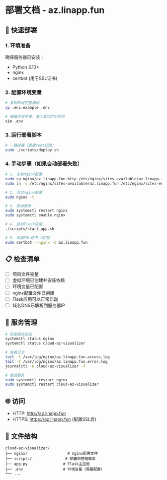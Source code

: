 # 部署文档 - az.linapp.fun

## 🚀 快速部署

### 1. 环境准备

确保服务器已安装：
- Python 3.10+
- nginx
- certbot (用于SSL证书)

### 2. 配置环境变量

```bash
# 复制环境变量模板
cp .env.example .env

# 编辑环境变量，填入真实API密钥
vim .env
```

### 3. 运行部署脚本

```bash
# 一键部署（需要root权限）
sudo ./scripts/deploy.sh
```

### 4. 手动步骤（如果自动部署失败）

```bash
# 1. 复制nginx配置
sudo cp nginx/az.linapp.fun.http /etc/nginx/sites-available/az.linapp.fun
sudo ln -s /etc/nginx/sites-available/az.linapp.fun /etc/nginx/sites-enabled/

# 2. 测试nginx配置
sudo nginx -t

# 3. 启动服务
sudo systemctl restart nginx
sudo systemctl enable nginx

# 4. 启动Flask应用
./scripts/start_app.sh

# 5. 设置SSL证书（可选）
sudo certbot --nginx -d az.linapp.fun
```

## 📋 检查清单

- [ ] 项目文件完整
- [ ] 虚拟环境已创建并安装依赖
- [ ] 环境变量已配置
- [ ] nginx配置文件已创建
- [ ] Flask应用可以正常启动
- [ ] 域名DNS已解析到服务器IP

## 🔧 服务管理

```bash
# 检查服务状态
systemctl status nginx
systemctl status cloud-az-visualizer

# 查看日志
tail -f /var/log/nginx/az.linapp.fun.access.log
tail -f /var/log/nginx/az.linapp.fun.error.log
journalctl -u cloud-az-visualizer -f

# 重启服务
sudo systemctl restart nginx
sudo systemctl restart cloud-az-visualizer
```

## 🌐 访问

- HTTP: http://az.linapp.fun
- HTTPS: https://az.linapp.fun (配置SSL后)

## 📁 文件结构

```
cloud-az-visualizer/
├── nginx/                  # nginx配置文件
├── scripts/               # 部署和管理脚本
├── app.py                # Flask主应用
├── .env                  # 环境变量（需要配置）
└── ...
```